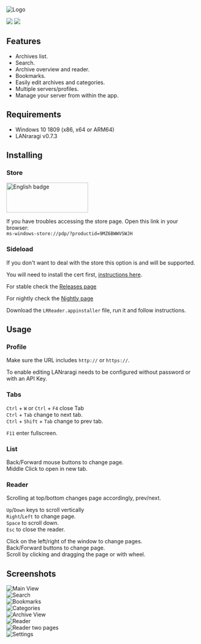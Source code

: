 ![Logo](https://s3.guerra24.net/projects/lrr/logo.png)

[<img src="https://github.com/Guerra24/LRReader/workflows/Nightly/badge.svg">](https://github.com/Guerra24/LRReader/actions?query=workflow:Nightly)
[<img src="https://github.com/Guerra24/LRReader/workflows/Release/badge.svg">](https://github.com/Guerra24/LRReader/actions?query=workflow:Release)

## Features
- Archives list.
- Search.
- Archive overview and reader.
- Bookmarks.
- Easily edit archives and categories.
- Multiple servers/profiles.
- Manage your server from within the app.

## Requirements

- Windows 10 1809 (x86, x64 or ARM64)
- LANraragi v0.7.3

## Installing

### Store

<a href='//www.microsoft.com/store/productId/9MZ6BWWVSWJH'><img src='https://developer.microsoft.com/store/badges/images/English_get-it-from-MS.png' alt='English badge' width="213" height="78"/></a>

If you have troubles accessing the store page. Open this link in your browser:<br>
`ms-windows-store://pdp/?productid=9MZ6BWWVSWJH`

### Sideload

If you don't want to deal with the store this option is and will be supported.


You will need to install the cert first, [instructions here](https://github.com/Guerra24/LRReader/wiki/Certificate).

For stable check the [Releases page](https://github.com/Guerra24/LRReader/releases)

For nightly check the [Nightly page](https://s3.guerra24.net/projects/lrr/nightly/index.html)

Download the `LRReader.appinstaller` file, run it and follow instructions.

## Usage

### Profile

Make sure the URL includes `http://` or `https://`.

To enable editing LANraragi needs to be configured without password or with an API Key.

### Tabs

`Ctrl` + `W` or `Ctrl` + `F4` close Tab<br>
`Ctrl` + `Tab` change to next tab.<br>
`Ctrl` + `Shift` + `Tab` change to prev tab.<br>

`F11` enter fullscreen.

### List

Back/Forward mouse buttons to change page.<br>
Middle Click to open in new tab.<br>


### Reader

Scrolling at top/bottom changes page accordingly, prev/next.<br>


`Up`/`Down` keys to scroll vertically<br>
`Right`/`Left` to change page.<br>
`Space` to scroll down.<br>
`Esc` to close the reader.<br>


Click on the left/right of the window to change pages.<br>
Back/Forward buttons to change page.<br>
Scroll by clicking and dragging the page or with wheel.<br>

## Screenshots

![Main View](https://s3.guerra24.net/projects/lrr/screenshots/01.png)<br>
![Search](https://s3.guerra24.net/projects/lrr/screenshots/02.png)<br>
![Bookmarks](https://s3.guerra24.net/projects/lrr/screenshots/01_1.png)<br>
![Categories](https://s3.guerra24.net/projects/lrr/screenshots/01_2.png)<br>
![Archive View](https://s3.guerra24.net/projects/lrr/screenshots/03.png)<br>
![Reader](https://s3.guerra24.net/projects/lrr/screenshots/04.png)<br>
![Reader two pages](https://s3.guerra24.net/projects/lrr/screenshots/04_1.png)<br>
![Settings](https://s3.guerra24.net/projects/lrr/screenshots/05.png)<br>
